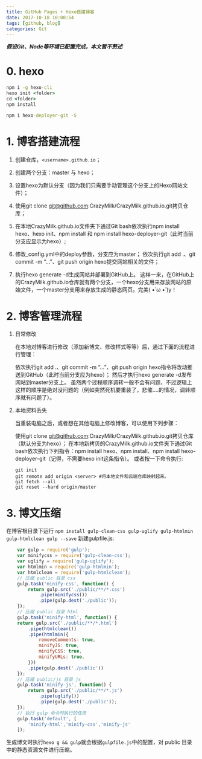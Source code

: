 ```yaml
---
title: GitHub Pages + Hexo搭建博客
date: 2017-10-18 10:00:54
tags: [github, blog]
categories: Git
---
```


***假设Git、Node等环境已配置完成，本文暂不赘述***
<!--more-->

# 0. hexo

```cmd
npm i -g hexo-cli
hexo init <folder>
cd <folder>
npm install

npm i hexo-deployer-git -S
```

# 1. 博客搭建流程

1. 创建仓库，`<username>.github.io`；

2. 创建两个分支：master 与 hexo；

3. 设置hexo为默认分支（因为我们只需要手动管理这个分支上的Hexo网站文件）；
4. 使用git clone git@github.com:CrazyMilk/CrazyMilk.github.io.git拷贝仓库；
5. 在本地CrazyMilk.github.io文件夹下通过Git bash依次执行npm install hexo、hexo init、npm install 和 npm install hexo-deployer-git（此时当前分支应显示为hexo）;
6. 修改_config.yml中的deploy参数，分支应为master；
依次执行git add .、git commit -m “…”、git push origin hexo提交网站相关的文件；
7. 执行hexo generate -d生成网站并部署到GitHub上。
这样一来，在GitHub上的CrazyMilk.github.io仓库就有两个分支，一个hexo分支用来存放网站的原始文件，一个master分支用来存放生成的静态网页。完美( •̀ ω •́ )y！

# 2. 博客管理流程

1. 日常修改

    在本地对博客进行修改（添加新博文、修改样式等等）后，通过下面的流程进行管理：

    依次执行git add .、git commit -m “…”、git push origin hexo指令将改动推送到GitHub（此时当前分支应为hexo）；
然后才执行hexo generate -d发布网站到master分支上。
虽然两个过程顺序调转一般不会有问题，不过逻辑上这样的顺序是绝对没问题的（例如突然死机要重装了，悲催….的情况，调转顺序就有问题了）。

2. 本地资料丢失

    当重装电脑之后，或者想在其他电脑上修改博客，可以使用下列步骤：

    使用git clone git@github.com:CrazyMilk/CrazyMilk.github.io.git拷贝仓库（默认分支为hexo）；
    在本地新拷贝的CrazyMilk.github.io文件夹下通过Git bash依次执行下列指令：npm install hexo、npm install、npm install hexo-deployer-git（记得，不需要hexo init这条指令）。
    或者按一下命令执行:
    ```git
    git init
    git remote add origin <server> #将本地文件和云端仓库映射起来。
    git fetch --all
    git reset --hard origin/master
    ```

# 3. 博文压缩

在博客根目录下运行
`npm install gulp-clean-css gulp-uglify gulp-htmlmin gulp-htmlclean gulp --save`
新建gulpfile.js:

```js
    var gulp = require('gulp');
    var minifycss = require('gulp-clean-css');
    var uglify = require('gulp-uglify');
    var htmlmin = require('gulp-htmlmin');
    var htmlclean = require('gulp-htmlclean');
    // 压缩 public 目录 css
    gulp.task('minify-css', function() {
        return gulp.src('./public/**/*.css')
            .pipe(minifycss())
            .pipe(gulp.dest('./public'));
    });
    // 压缩 public 目录 html
    gulp.task('minify-html', function() {
    return gulp.src('./public/**/*.html')
        .pipe(htmlclean())
        .pipe(htmlmin({
            removeComments: true,
            minifyJS: true,
            minifyCSS: true,
            minifyURLs: true,
        }))
        .pipe(gulp.dest('./public'))
    });
    // 压缩 public/js 目录 js
    gulp.task('minify-js', function() {
        return gulp.src('./public/**/*.js')
            .pipe(uglify())
            .pipe(gulp.dest('./public'));
    });
    // 执行 gulp 命令时执行的任务
    gulp.task('default', [
        'minify-html','minify-css','minify-js'
    ]);
```

生成博文时执行`hexo g && gulp`就会根据`gulpfile.js`中的配置，对 public 目录中的静态资源文件进行压缩。
